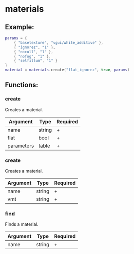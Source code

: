 # materials

## Example:

```lua
params = {
    { "basetexture", "vgui/white_additive" },
    { "ignorez", "1" },
    { "nocull", "1" },
    { "nofog", "1" },
    { "selfillum", "1" }
}
material = materials.create("flat_ignorez", true, params)
```

## Functions:

### create

Creates a material.

| Argument   | Type   | Required |
| ---------- | ------ | -------- |
| name       | string | +        |
| flat       | bool   | +        |
| parameters | table  | +        |

### create

Creates a material.

| Argument | Type   | Required |
| -------- | ------ | -------- |
| name     | string | +        |
| vmt      | string | +        |

### find

Finds a material.

| Argument | Type   | Required |
| -------- | ------ | -------- |
| name     | string | +        |
